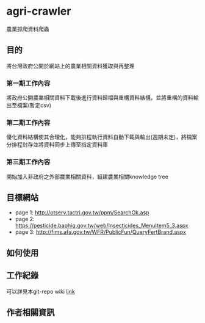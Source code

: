# agri-crawler
農業抓爬資料爬蟲

## 目的
將台灣政府公開於網站上的農業相關資料獲取與再整理

### 第一期工作內容
將政府公開農業相關資料下載後進行資料歸檔與重構資料結構，並將重構的資料輸出至檔案(暫定csv)

### 第二期工作內容
優化資料結構使其合理化，能夠排程執行資料自動下載與輸出(週期未定)，將檔案分排程封存並將資料同步上傳至指定資料庫

### 第三期工作內容
開始加入非政府之外部農業相關資料，組建農業相關knowledge tree

## 目標網站
- page 1: http://otserv.tactri.gov.tw/ppm/SearchOk.asp
- page 2: https://pesticide.baphiq.gov.tw/web/Insecticides_MenuItem5_3.aspx
- page 3: http://fims.afa.gov.tw/WFR/PublicFun/QueryFertBrand.aspx

## 如何使用

## 工作紀錄
可以詳見本git-repo wiki
[link]()

## 作者相關資訊
